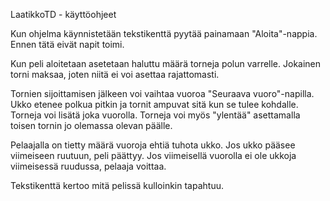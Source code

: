 LaatikkoTD - käyttöohjeet

Kun ohjelma käynnistetään tekstikenttä pyytää painamaan "Aloita"-nappia. Ennen tätä eivät napit toimi.

Kun peli aloitetaan asetetaan haluttu määrä torneja polun varrelle. Jokainen torni maksaa, joten niitä ei voi asettaa
rajattomasti.

Tornien sijoittamisen jälkeen voi vaihtaa vuoroa "Seuraava vuoro"-napilla. Ukko etenee polkua pitkin ja tornit ampuvat
sitä kun se tulee kohdalle. Torneja voi lisätä joka vuorolla. Torneja voi myös "ylentää" asettamalla toisen tornin jo
olemassa olevan päälle.

Pelaajalla on tietty määrä vuoroja ehtiä tuhota ukko. Jos ukko pääsee viimeiseen ruutuun, peli päättyy. Jos viimeisellä
vuorolla ei ole ukkoja viimeisessä ruudussa, pelaaja voittaa.

Tekstikenttä kertoo mitä pelissä kulloinkin tapahtuu.
